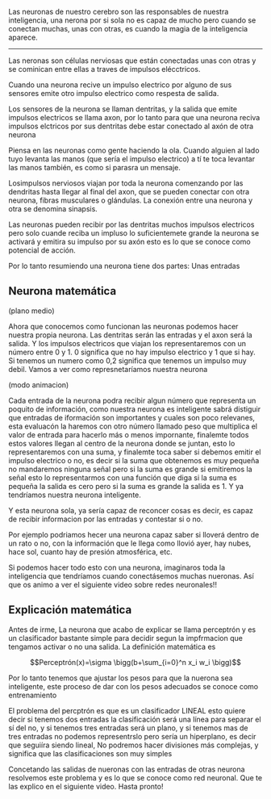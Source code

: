 Las neuronas de nuestro cerebro son las responsables de nuestra inteligencia, una nerona por si sola no es capaz de mucho pero cuando se conectan muchas, unas con otras, es cuando la magia de la inteligencia aparece.

---

Las neronas son células nerviosas que están conectadas unas con otras y se cominican entre ellas a traves de impulsos elécctricos.

Cuando una neurona recive un impulso electrico por alguno de sus sensores emite otro impulso electrico como respesta de salida.

Los sensores de la neurona se llaman dentritas, y la salida que emite impulsos electricos se llama axon, por lo tanto para que una neurona reciva impulsos elctricos por sus dentritas debe estar conectado al axón de otra neurona

Piensa en las neuronas como gente haciendo la ola. Cuando alguien al lado tuyo levanta las manos (que sería el impulso electrico) a tí te toca levantar las manos también, es como si parasra un mensaje.

Losimpulsos nerviosos viajan por toda la neurona comenzando por las dendritas hasta llegar al final del axon, que se pueden conectar con otra neurona, fibras musculares o glándulas. La conexión entre una neurona y otra se denomina sinapsis.

Las neuronas pueden recibir por las dentritas muchos impulsos electricos pero solo cuande reciba un impluso lo suficientemete grande la neurona se activará y emitira su impulso por su axón esto es lo que se conoce como potencial de acción.

Por lo tanto resumiendo una neurona tiene dos partes: Unas entradas 

Neurona matemática
---

(plano medio)

Ahora que conocemos como funcionan las neuronas podemos hacer nuestra propia neurona. Las dentritas serán las entradas y el axon será la salida. Y los impulsos electricos que viajan los representaremos con un número entre 0 y 1. 0 significa que no hay impulso electrico y 1 que si hay. Si tenemos un numero como 0,2 significa que tenemos un impulso muy debil. Vamos a ver como represnetaríamos nuestra neurona

(modo animacion)

Cada entrada de la neurona podra recibir algun número que representa un poquito de información, como nuestra neurona es inteligente sabrá distiguir que entradas de iformación son importantes y cuales son poco relevanes, esta evaluacón la haremos con otro número llamado peso que multiplica el valor de entrada para hacerlo más o menos impornante, finalemte todos estos valores llegan al centro de la neurona donde se juntan, esto lo representaremos con una suma, y finalemte toca saber si debemos emitir el impulso electrico o no, es decir si la suma que obtenemos es muy pequeña no mandaremos ninguna señal pero si la suma es grande si emitiremos la señal esto lo representarmos con una función que diga si la suma es pequeña la salida es cero pero si la suma es grande la salida es 1. Y ya tendríamos nuestra neurona inteligente.

Y esta neurona sola, ya sería capaz de reconcer cosas es decir, es capaz de recibir informacion por las entradas y contestar si o no.

Por ejemplo podriamos hecer una neurona capaz saber si lloverá dentro de un rato o no, con la información que le llega como llovió ayer, hay nubes, hace sol, cuanto hay de presión atmosférica, etc.

Si podemos hacer todo esto con una neurona, imaginaros toda la inteligencia que tendríamos cuando conectásemos muchas nueronas. Así que os animo a ver el siguiente video sobre redes neuronales!! 


Explicación matemática
---

Antes de irme, La neurona que acabo de explicar se llama perceptrón y es un clasificador bastante simple para decidir segun la impfrmacion que tengamos activar o no una salida. La definición matemática es

$$Perceptrón(x)=\sigma \bigg(b+\sum_{i=0}^n x_i w_i \bigg)$$

Por lo tanto tenemos que ajustar los pesos para que la nuerona sea inteligente, este proceso de dar con los pesos adecuados se conoce como entrenamiento

El problema del percptrón es que es un clasificador LINEAL esto quiere decir si tenemos dos entradas la clasificación será una línea para separar el sí del no, y si tenemos tres entradas será un plano, y si tenemos mas de tres entradas no podemos representrslo pero sería un hiperplano, es decir que seguiíra siendo lineal, No podremos hacer divisiones más complejas, y significa que las clasificaciones son muy simples

Concetando las salidas de nueronas con las entradas de otras neurona resolvemos este problema y es lo que se conoce como red neuronal. Que te las explico en el siguiente video. Hasta pronto!
